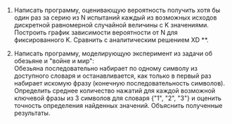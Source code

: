 1. Написать программу, оценивающую вероятность получить хотя бы один раз за серию из N испытаний каждый из возможных исходов дискретной равномерной случайной величины с K значениями. Построить график зависимости вероятности от N для фиксированного K. Сравнить с аналитическим решением XD **.   

2. Написать программу, моделирующую эксперимент из задачи об обезьяне и "войне и мир":  
    Обезьяна последовательно набирает по одному символу из доступного словаря и останавливается, как только в первый раз набирает искомую фразу (конечную последовательность символов). Определить среднее количество нажатий для каждой возможной ключевой фразы из 3 символов для словаря {"1", "2", "3"} и оценить точность определения найденных значений. Объяснить полученные результаты.  

